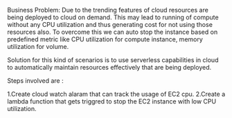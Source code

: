 Business Problem:
Due to the trending features of cloud resources are being deployed to cloud on demand. This may lead to running of compute without any CPU utilization and thus generating cost for not using those resources also.  To overcome this we can auto stop the instance based on predefined metric like CPU utilization for compute instance, memory utilization for volume.

Solution for this kind of scenarios is to use serverless capabilities in cloud to automatically maintain resources effectively that are being deployed.

Steps involved are :

1.Create cloud watch  alaram that can track the usage of EC2 cpu.
2.Create a lambda function that gets triggred to stop the EC2 instance with low CPU utilization.



